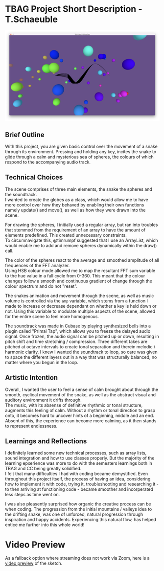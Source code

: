 # TBAG Project Short Description - T.Schaeuble

![Screenshot](./Images/Screenshot.png)

## Brief Outline
With this project, you are given basic control over the movement of a snake through its environment. Pressing and holding any key, incites the snake to glide through a calm and mysterious sea of spheres, the colours of which respond to the accompanying audio track.


## Technical Choices

The scene comprises of three main elements, the snake the spheres and the soundtrack.  
I wanted to create the globes as a class, which would allow me to have more control over how they behaved by enabling their own functions namely update() and move(), as well as how they were drawn into the scene.

For drawing the spheres, I initially used a regular array, but ran into troubles that stemmed from the requirement of an array to have the amount of elements predefined. This created unnecessary constraints.     
To circumnavigate this, @timrumpf suggested that I use an ArrayList, which would enable me to add and remove spheres dynamically within the draw() call. 

The color of the spheres react to the average and smoothed amplitude of all frequences of the FFT analyzer.   
Using HSB colour mode allowed me to map the resultant FFT sum variable to the hue value in a full cycle from 0-360. This meant that the colour changes follow a smooth and continuous gradient of change through the colour spectrum and do not "reset". 

The snakes animation and movement through the scene, as well as music volume is controlled via the ```amp``` variable, which stems from a function I made to increase or decrease dependant on whether a key is held down or not. Using this variable to modulate multiple aspects of the scene, allowed for the entire scene to feel more homogenous. 

The soundtrack was made in Cubase by playing synthesized bells into a plugin called "Primal Tap", which allows you to freeze the delayed audio signal. Once frozen, the audio signal can be pitched up or down, resulting in pitch shift and time stretching / compression. Three different takes are pitched at octave intervals to create tonal separation and therein melodic / harmonic clarity. I knew I wanted the soundtrack to loop, so care was given to space the different layers out in a way that was structurally balanced, no matter where you begun in the loop.


## Artistic Intention

Overall, I wanted the user to feel a sense of calm brought about through the smooth, cyclical movement of the snake, as well as the abstract visual and auditory environment it drifts through.  
The music, with its absense of definitive rhythmic or tonal structure, augments this feeling of calm. Without a rhythm or tonal direction to grasp onto, it becomes hard to uncover hints of a beginning, middle and an end. Absent of this, the experience can become more calming, as it then stands to represent endlessness. 


## Learnings and Reflections

I definitely learned some new technical processes, such as array lists, sound integration and how to use classes properly. But the majority of the learning epxerience was more to do with the semesters learnings both in TBAG and CC being greatly solidified.  
I felt that many difficulties I had with coding became demystified. Even throughout this project itself, the process of having an idea, considering how to implement it with code, trying it, troubleshooting and researching it - to then arriving at functioning code - became smoother and incorperated less steps as time went on.

I was also pleasently surprised how organic the creative process can be when coding. The progression from the initial mountains / valleys idea to the drifting snake, was one of unforced, natural progression through inspiration and happy accidents. Experiencing this natural flow, has helped entice me further into this whole world!

# Video Preview
As a fallback option where streaming does not work via Zoom, here is a [video preview](https://jmp.sh/OPUPcnU) of the sketch.
